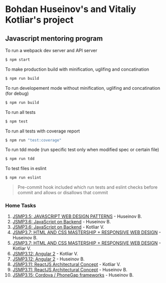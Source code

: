 # Bohdan Huseinov's and Vitaliy Kotliar's project
## Javascript mentoring program

To run a webpack dev server and API server
```sh
$ npm start
```

To make production build with minification, uglifing and concatination
```sh
$ npm run build
```

To run developement mode without minification, uglifing and concatination (for debug)
```sh
$ npm run build
```

To run all tests
```sh
$ npm test
```

To run all tests with coverage report
```sh
$ npm run "test:coverage"
```

To run tdd mode (run specific test only when modified spec or certain file)
```sh
$ npm run tdd
```

To test files in eslint
```sh
$ npm run eslint
```

> Pre-commit hook included which run tests and eslint checks before commit and allows or disallows that commit

### Home Tasks


1. [JSMP3.5: JAVASCRIPT WEB DESIGN PATTERNS](docs/PATTERNS.md) - Huseinov B.
2. [JSMP3.6: JavaScript on Backend](docs/SERVER.md) - Huseinov B.
3. [JSMP3.6: JavaScript on Backend](docs/SERVER-VK.md) - Kotliar V.
4. [JSMP3.7: HTML AND CSS MASTERSHIP + RESPONSIVE WEB DESIGN](docs/Responsive/RESPONSIVE.md) - Huseinov B.
5. [JSMP3.7: HTML AND CSS MASTERSHIP + RESPONSIVE WEB DESIGN](https://git.epam.com/vitalii_kotliar/mp-responsive-layout) - Kotliar V.
6. [JSMP3.12: Angular 2](docs/ng2/ng2-VK.md) - Kotliar V.
7. [JSMP3.12: Angular 2](docs/ng2/ng2-BH.md) - Huseinov B.
8. [JSMP3.11: ReactJS Architectural Concept](docs/react/react-VK.md) - Kotliar V.
9. [JSMP3.11: ReactJS Architectural Concept](docs/react/react-BH.md) - Huseinov B.
1. [JSMP3.15: Cordova / PhoneGap frameworks](docs/cordova/cordova-BH.md) - Huseinov B.